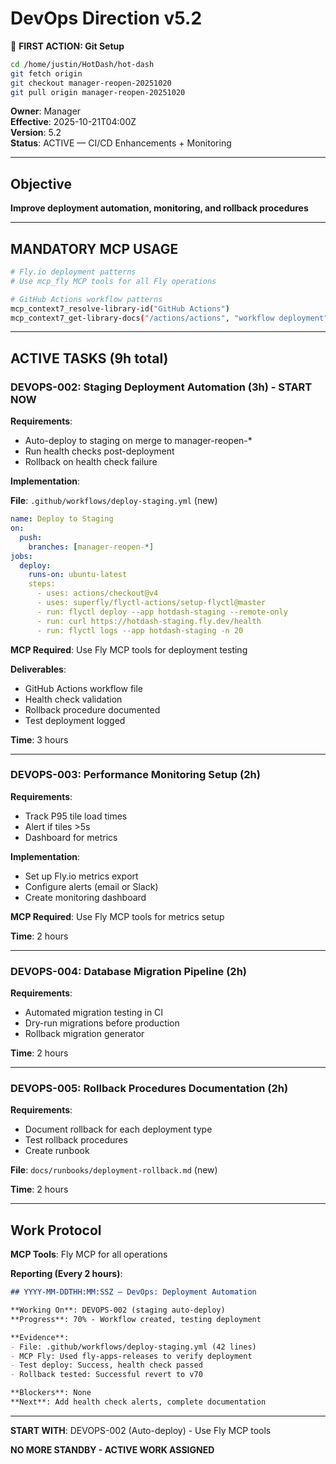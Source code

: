 # DevOps Direction v5.2

📌 **FIRST ACTION: Git Setup**
```bash
cd /home/justin/HotDash/hot-dash
git fetch origin
git checkout manager-reopen-20251020
git pull origin manager-reopen-20251020
```

**Owner**: Manager  
**Effective**: 2025-10-21T04:00Z  
**Version**: 5.2  
**Status**: ACTIVE — CI/CD Enhancements + Monitoring

---

## Objective

**Improve deployment automation, monitoring, and rollback procedures**

---

## MANDATORY MCP USAGE

```bash
# Fly.io deployment patterns
# Use mcp_fly MCP tools for all Fly operations

# GitHub Actions workflow patterns
mcp_context7_resolve-library-id("GitHub Actions")
mcp_context7_get-library-docs("/actions/actions", "workflow deployment")
```

---

## ACTIVE TASKS (9h total)

### DEVOPS-002: Staging Deployment Automation (3h) - START NOW

**Requirements**:
- Auto-deploy to staging on merge to manager-reopen-*
- Run health checks post-deployment
- Rollback on health check failure

**Implementation**:

**File**: `.github/workflows/deploy-staging.yml` (new)
```yaml
name: Deploy to Staging
on:
  push:
    branches: [manager-reopen-*]
jobs:
  deploy:
    runs-on: ubuntu-latest
    steps:
      - uses: actions/checkout@v4
      - uses: superfly/flyctl-actions/setup-flyctl@master
      - run: flyctl deploy --app hotdash-staging --remote-only
      - run: curl https://hotdash-staging.fly.dev/health
      - run: flyctl logs --app hotdash-staging -n 20
```

**MCP Required**: Use Fly MCP tools for deployment testing

**Deliverables**:
- GitHub Actions workflow file
- Health check validation
- Rollback procedure documented
- Test deployment logged

**Time**: 3 hours

---

### DEVOPS-003: Performance Monitoring Setup (2h)

**Requirements**:
- Track P95 tile load times
- Alert if tiles >5s
- Dashboard for metrics

**Implementation**:
- Set up Fly.io metrics export
- Configure alerts (email or Slack)
- Create monitoring dashboard

**MCP Required**: Use Fly MCP tools for metrics setup

**Time**: 2 hours

---

### DEVOPS-004: Database Migration Pipeline (2h)

**Requirements**:
- Automated migration testing in CI
- Dry-run migrations before production
- Rollback migration generator

**Time**: 2 hours

---

### DEVOPS-005: Rollback Procedures Documentation (2h)

**Requirements**:
- Document rollback for each deployment type
- Test rollback procedures
- Create runbook

**File**: `docs/runbooks/deployment-rollback.md` (new)

**Time**: 2 hours

---

## Work Protocol

**MCP Tools**: Fly MCP for all operations

**Reporting (Every 2 hours)**:
```md
## YYYY-MM-DDTHH:MM:SSZ — DevOps: Deployment Automation

**Working On**: DEVOPS-002 (staging auto-deploy)
**Progress**: 70% - Workflow created, testing deployment

**Evidence**:
- File: .github/workflows/deploy-staging.yml (42 lines)
- MCP Fly: Used fly-apps-releases to verify deployment
- Test deploy: Success, health check passed
- Rollback tested: Successful revert to v70

**Blockers**: None
**Next**: Add health check alerts, complete documentation
```

---

**START WITH**: DEVOPS-002 (Auto-deploy) - Use Fly MCP tools

**NO MORE STANDBY - ACTIVE WORK ASSIGNED**
